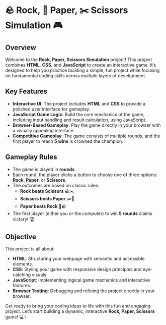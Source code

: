 # 🪨 Rock, 📄 Paper, ✂️ Scissors Simulation 🎮

## Overview

Welcome to the **Rock, Paper, Scissors Simulation** project! This project combines **HTML**, **CSS**, and **JavaScript** to create an interactive game. It’s designed to help you practice building a simple, fun project while focusing on fundamental coding skills across multiple layers of development.

## Key Features

- **Interactive UI**: The project includes **HTML** and **CSS** to provide a polished user interface for gameplay.
- **JavaScript Game Logic**: Build the core mechanics of the game, including input handling and result calculation, using JavaScript.
- **Browser-Based Gameplay**: Play the game directly in your browser with a visually appealing interface.
- **Competitive Gameplay**: The game consists of multiple rounds, and the first player to reach **5 wins** is crowned the champion.

## Gameplay Rules

- The game is played in **rounds**.
- Each round, the player clicks a button to choose one of three options: **Rock**, **Paper**, or **Scissors**.
- The outcomes are based on classic rules:
  - **Rock beats Scissors** 🪨✂️
  - **Scissors beats Paper** ✂️📄
  - **Paper beats Rock** 📄🪨
- The first player (either you or the computer) to win **5 rounds** claims victory! 🏆

## Objective

This project is all about:

- **HTML**: Structuring your webpage with semantic and accessible elements.
- **CSS**: Styling your game with responsive design principles and eye-catching visuals.
- **JavaScript**: Implementing logical game mechanics and interactive features.
- **Browser Testing**: Debugging and refining the project directly in your browser.

Get ready to bring your coding ideas to life with this fun and engaging project. Let’s start building a dynamic, interactive **Rock, Paper, Scissors** game! 💻✨
